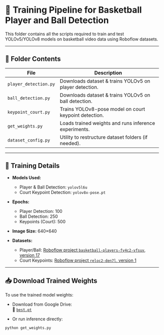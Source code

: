 # 🏀 Training Pipeline for Basketball Player and Ball Detection

This folder contains all the scripts required to train and test YOLOv5/YOLOv8 models on basketball video data using Roboflow datasets.

---

## 📂 Folder Contents

| File | Description |
|------|-------------|
| `player_detection.py` | Downloads dataset & trains YOLOv5 on player detection. |
| `ball_detection.py` | Downloads dataset & trains YOLOv5 on ball detection. |
| `keypoint_court.py` | Trains YOLOv8-pose model on court keypoint detection. |
| `get_weights.py` | Loads trained weights and runs inference experiments. |
| `dataset_config.py` | Utility to restructure dataset folders (if needed). |

---

## 🎯 Training Details

- **Models Used:**  
  - Player & Ball Detection: `yolov5l6u`  
  - Court Keypoint Detection: `yolov8x-pose.pt`

- **Epochs:**  
  - Player Detection: 100  
  - Ball Detection: 250  
  - Keypoints (Court): 500

- **Image Size:** 640×640

- **Datasets:**  
  - Player/Ball: [Roboflow project `basketball-players-fy4c2-vfsuv`, version 17](https://universe.roboflow.com/workspace-5ujvu/basketball-players-fy4c2-vfsuv)   
  - Court Keypoints: [Roboflow project `reloc2-den7l`, version 1](https://universe.roboflow.com/fyp-3bwmg/reloc2-den7l/dataset/1)

---

## 📥 Download Trained Weights

To use the trained model weights:

- Download from Google Drive:  
  🔗 [`best.pt`](https://drive.google.com/file/d/1Sfwdwpf_6tFIF3rjUyVJ1z_wQaD68bv0/view?usp=sharing)

- Or run inference directly:

```bash
python get_weights.py
